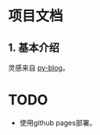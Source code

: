 # 项目文档

## 1. 基本介绍

灵感来自 [py-blog](https://gitee.com/luzhenxiong/py-blog)。

# TODO

* 使用github pages部署。